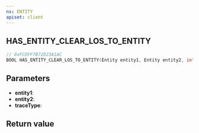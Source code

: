 ```yaml
---
ns: ENTITY
apiset: client
---
```

## HAS_ENTITY_CLEAR_LOS_TO_ENTITY

```c
// 0xFCDFF7B72D23A1AC
BOOL HAS_ENTITY_CLEAR_LOS_TO_ENTITY(Entity entity1, Entity entity2, int traceType);
```


## Parameters
* **entity1**:
* **entity2**:
* **traceType**:

## Return value